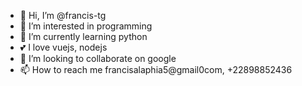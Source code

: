 - 👋 Hi, I’m @francis-tg
- 👀 I’m interested in programming
- 🌱 I’m currently learning python
- 💕 I love vuejs, nodejs
- 💞️ I’m looking to collaborate on google
- 📫 How to reach me francisalaphia5@gmail0com, +22898852436

<!---
francis-tg/francis-tg is a ✨ special ✨ repository because its `README.md` (this file) appears on your GitHub profile.
You can click the Preview link to take a look at your changes.
--->
